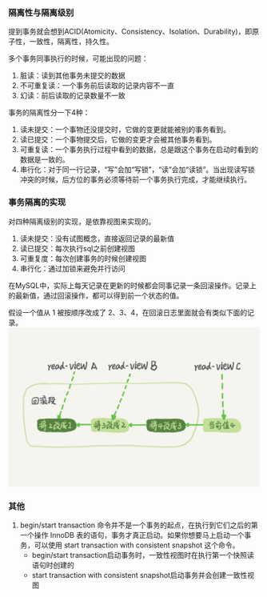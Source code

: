 ### 隔离性与隔离级别
提到事务就会想到ACID(Atomicity、Consistency、Isolation、Durability)，即原子性，一致性，隔离性，持久性。

多个事务同事执行的时候，可能出现的问题：
1. 脏读：读到其他事务未提交的数据
2. 不可重复读：一个事务前后读取的记录内容不一直
3. 幻读：前后读取的记录数量不一致

事务的隔离性分一下4种：
1. 读未提交：一个事物还没提交时，它做的变更就能被别的事务看到。
2. 读已提交：一个事物提交后，它做的变更才会被其他事务看到。
3. 可重复读：一个事务执行过程中看到的数据，总是跟这个事务在启动时看到的数据是一致的。
4. 串行化：对于同一行记录，“写”会加“写锁”，“读”会加“读锁”。当出现读写锁冲突的时候，后方位的事务必须等待前一个事务执行完成，才能继续执行。

### 事务隔离的实现

对四种隔离级别的实现，是依靠视图来实现的。
1. 读未提交：没有试图概念，直接返回记录的最新值
2. 读已提交：每次执行sql之前创建视图
3. 可重复度：每次创建事务的时候创建视图
4. 串行化：通过加锁来避免并行访问

在MySQL中，实际上每天记录在更新的时候都会同事记录一条回滚操作。记录上的最新值，通过回滚操作，都可以得到前一个状态的值。

假设一个值从 1 被按顺序改成了 2、3、4，在回滚日志里面就会有类似下面的记录。
![image](source/3-1.png)


### 其他
1. begin/start transaction 命令并不是一个事务的起点，在执行到它们之后的第一个操作 InnoDB 表的语句，事务才真正启动。如果你想要马上启动一个事务，可以使用 start transaction with consistent snapshot 这个命令。
    * begin/start transaction启动事务时，一致性视图时在执行第一个快照读语句时创建的
    * start transaction with consistent snapshot启动事务并会创建一致性视图
    